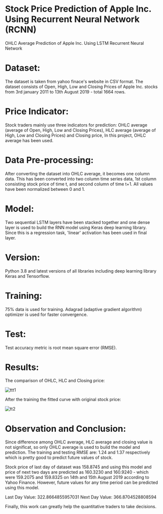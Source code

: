 # Stock Price Prediction of Apple Inc. Using Recurrent Neural Network (RCNN)

OHLC Average Prediction of Apple Inc. Using LSTM Recurrent Neural Network

# Dataset:
The dataset is taken from yahoo finace's website in CSV format. The dataset consists of Open, High, Low and Closing Prices of Apple Inc. stocks from 3rd january 2011 to 13th August 2019 - total 1664 rows. 

# Price Indicator:
Stock traders mainly use three indicators for prediction: OHLC average (average of Open, High, Low and Closing Prices), HLC average (average of High, Low and Closing Prices) and Closing price, In this project, OHLC average has been used.

# Data Pre-processing:
After converting the dataset into OHLC average, it becomes one column data. This has been converted into two column time series data, 1st column consisting stock price of time t, and second column of time t+1. All values have been normalized between 0 and 1.

# Model: 
Two sequential LSTM layers have been stacked together and one dense layer is used to build the RNN model using Keras deep learning library. Since this is a regression task, 'linear' activation has been used in final layer.

# Version:
Python 3.8 and latest versions of all libraries including deep learning library Keras and Tensorflow.

# Training:
75% data is used for training. Adagrad (adaptive gradient algorithm) optimizer is used for faster convergence.

# Test:
Test accuracy metric is root mean square error (RMSE).

# Results:
The comparison of OHLC, HLC and Closing price:

![ttt1](https://drive.google.com/file/d/1v67YwJeBI2jSr5uWfq8bFUQz2hOU1X14/view?usp=sharing)

After the training the fitted curve with original stock price:

![tt2](https://drive.google.com/file/d/1Fe3bsQj7lmVum5KatZl5XKIbrOZdNsPH/view?usp=sharing)

# Observation and Conclusion:
Since difference among OHLC average, HLC average and closing value is not significat, so only OHLC average is used to build the model and prediction. The training and testing RMSE are: 1.24 and 1.37 respectively which is pretty good to predict future values of stock.

Stock price of last day of dataset was 158.8745 and using this model and price of next two days are predicted as 160.3230 and 160.9240 - which were 159.2075 and 159.8325 on 14th and 15th August 2019 according to Yahoo Finance. However, future values for any time period can be predicted using this model.

Last Day Value: 322.8664855957031
Next Day Value: 366.8704528808594

Finally, this work can greatly help the quantitative traders to take decisions.

